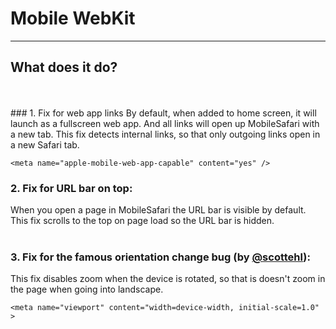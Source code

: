 # Mobile WebKit

---------------

## What does it do?
<br />
<br />
### 1. Fix for web app links  
By default, when added to home screen, it will launch as a fullscreen web app. And all links will open up MobileSafari with a new tab.   
This fix detects internal links, so that only outgoing links open in a new Safari tab.   

    <meta name="apple-mobile-web-app-capable" content="yes" />

### 2. Fix for URL bar on top:  
When you open a page in MobileSafari the URL bar is visible by default.      
This fix scrolls to the top on page load so the URL bar is hidden.      
<br />
### 3. Fix for the famous orientation change bug (by [@scottehl](https://github.com/scottjehl/iOS-Orientationchange-Fix)):  
This fix disables zoom when the device is rotated, so that is doesn't zoom in the page when going into landscape.       

    <meta name="viewport" content="width=device-width, initial-scale=1.0" >